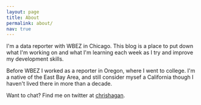 ```yaml
---
layout: page
title: About
permalink: about/
nav: true
---
```


I'm a data reporter with WBEZ in Chicago. This blog is a place to put down what I'm working on and what I'm learning each week as I try and improve my development skills.

Before WBEZ I worked as a reporter in Oregon, where I went to college. I'm a native of the East Bay Area, and still consider mysef a California though I haven't lived there in more than a decade.

Want to chat? Find me on twitter at [chrishagan](https://twitter.com/chrishagan).